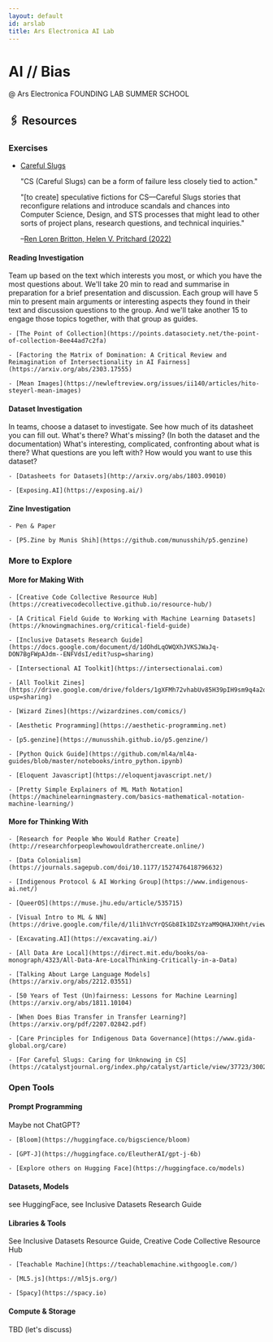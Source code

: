 ```yaml
---
layout: default
id: arslab
title: Ars Electronica AI Lab
---
```


# AI // Bias 
@ Ars Electronica FOUNDING LAB SUMMER SCHOOL

## 🖇 Resources

### Exercises

- [Careful Slugs](https://www.artsoftheworkingclass.org/text/for-cs-loren-britton-and-helen-pritchard)

  "CS (Careful Slugs) can be a form of failure less closely tied to action."
  
  "[to create] speculative fictions for CS––Careful Slugs stories that reconfigure relations and introduce scandals and chances into Computer Science, Design, and STS processes that might lead to other sorts of project plans, research questions, and technical inquiries." 
  
  –[Ren Loren Britton, Helen V. Pritchard (2022)](https://catalystjournal.org/index.php/catalyst/article/view/37723/30027)
  
#### Reading Investigation

  Team up based on the text which interests you most, or which you have the most questions about. We'll take 20 min to read and summarise in preparation for a brief presentation and discussion. Each group will have 5 min to present main arguments or interesting aspects they found in their text and discussion questions to the group. And we'll take another 15 to engage those topics together, with that group as guides. 
  
	- [The Point of Collection](https://points.datasociety.net/the-point-of-collection-8ee44ad7c2fa)

	- [Factoring the Matrix of Domination: A Critical Review and Reimagination of Intersectionality in AI Fairness](https://arxiv.org/abs/2303.17555)

	- [Mean Images](https://newleftreview.org/issues/ii140/articles/hito-steyerl-mean-images)

#### Dataset Investigation

  In teams, choose a dataset to investigate. See how much of its datasheet you can fill out. What's there? What's missing? (In both the dataset and the documentation) What's interesting, complicated, confronting about what is there? What questions are you left with? How would you want to use this dataset?
  
	- [Datasheets for Datasets](http://arxiv.org/abs/1803.09010)

	- [Exposing.AI](https://exposing.ai/)

#### Zine Investigation

	- Pen & Paper

	- [P5.Zine by Munis Shih](https://github.com/munusshih/p5.genzine)

### More to Explore

#### More for Making With

	- [Creative Code Collective Resource Hub](https://creativecodecollective.github.io/resource-hub/)

	- [A Critical Field Guide to Working with Machine Learning Datasets](https://knowingmachines.org/critical-field-guide)

	- [Inclusive Datasets Research Guide](https://docs.google.com/document/d/1dOhdLqOWQXhJVKSJWaJq-DON7BgFWpAJdm--ENFVdsI/edit?usp=sharing)

	- [Intersectional AI Toolkit](https://intersectionalai.com)

 	- [All Toolkit Zines](https://drive.google.com/drive/folders/1gXFMh72vhabUv85H39pIH9sm9q4a2qEA?usp=sharing)

	- [Wizard Zines](https://wizardzines.com/comics/)

	- [Aesthetic Programming](https://aesthetic-programming.net)

	- [p5.genzine](https://munusshih.github.io/p5.genzine/)

	- [Python Quick Guide](https://github.com/ml4a/ml4a-guides/blob/master/notebooks/intro_python.ipynb)

	- [Eloquent Javascript](https://eloquentjavascript.net/)

	- [Pretty Simple Explainers of ML Math Notation](https://machinelearningmastery.com/basics-mathematical-notation-machine-learning/)

#### More for Thinking With

	- [Research for People Who Would Rather Create](http://researchforpeoplewhowouldrathercreate.online/)

	- [Data Colonialism](https://journals.sagepub.com/doi/10.1177/1527476418796632)

	- [Indigenous Protocol & AI Working Group](https://www.indigenous-ai.net/)

	- [QueerOS](https://muse.jhu.edu/article/535715)

	- [Visual Intro to ML & NN](https://drive.google.com/file/d/1li1hVcYrQSGb8Ik1DZsYzaM9QHAJXHht/view)

	- [Excavating.AI](https://excavating.ai/)

	- [All Data Are Local](https://direct.mit.edu/books/oa-monograph/4323/All-Data-Are-LocalThinking-Critically-in-a-Data)

	- [Talking About Large Language Models](https://arxiv.org/abs/2212.03551)

	- [50 Years of Test (Un)fairness: Lessons for Machine Learning](https://arxiv.org/abs/1811.10104)

	- [When Does Bias Transfer in Transfer Learning?](https://arxiv.org/pdf/2207.02842.pdf)

	- [Care Principles for Indigenous Data Governance](https://www.gida-global.org/care)

	- [For Careful Slugs: Caring for Unknowing in CS](https://catalystjournal.org/index.php/catalyst/article/view/37723/30027)

### Open Tools

#### Prompt Programming

  Maybe not ChatGPT?
  
	- [Bloom](https://huggingface.co/bigscience/bloom)

	- [GPT-J](https://huggingface.co/EleutherAI/gpt-j-6b)

	- [Explore others on Hugging Face](https://huggingface.co/models)

#### Datasets, Models

  see HuggingFace, see Inclusive Datasets Research Guide
  
#### Libraries & Tools

  See Inclusive Datasets Resource Guide, Creative Code Collective Resource Hub
  
	- [Teachable Machine](https://teachablemachine.withgoogle.com/)

	- [ML5.js](https://ml5js.org/)

	- [Spacy](https://spacy.io)

#### Compute & Storage

  TBD (let's discuss)
